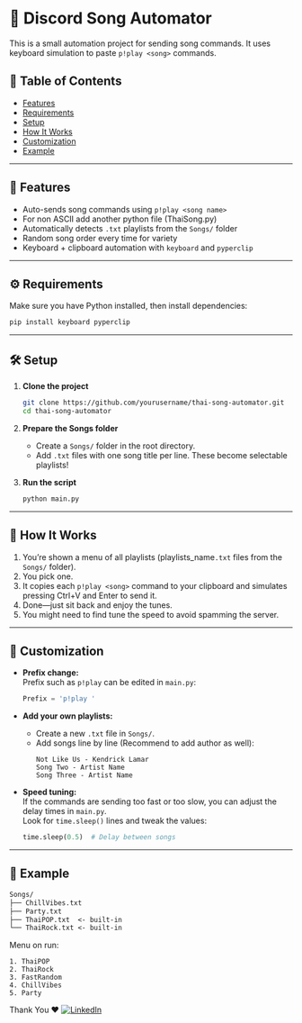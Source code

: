 # 🎵 Discord Song Automator  
This is a small automation project for sending song commands. 
It uses keyboard simulation to paste `p!play <song>` commands.

## 📖 Table of Contents
- [Features](#-features)
- [Requirements](#-requirements)
- [Setup](#-setup)
- [How It Works](#-how-it-works)
- [Customization](#-customization)
- [Example](#-example)
---

## 🌟 Features
- Auto-sends song commands using `p!play <song name>`
- For non ASCII add another python file (ThaiSong.py)
- Automatically detects `.txt` playlists from the `Songs/` folder
- Random song order every time for variety
- Keyboard + clipboard automation with `keyboard` and `pyperclip`

---

## ⚙️ Requirements

Make sure you have Python installed, then install dependencies:

```bash
pip install keyboard pyperclip
```

---

## 🛠 Setup

1. **Clone the project**  
   ```bash
   git clone https://github.com/yourusername/thai-song-automator.git
   cd thai-song-automator
   ```

2. **Prepare the Songs folder**  
   - Create a `Songs/` folder in the root directory.
   - Add `.txt` files with one song title per line. These become selectable playlists!

3. **Run the script**  
   ```bash
   python main.py
   ```

---

## 🤖 How It Works

1. You’re shown a menu of all playlists (playlists_name`.txt` files from the `Songs/` folder).
2. You pick one.
3. It copies each `p!play <song>` command to your clipboard and simulates pressing Ctrl+V and Enter to send it.
4. Done—just sit back and enjoy the tunes.
5. You might need to find tune the speed to avoid spamming the server.

---

## 🧪 Customization

- **Prefix change:**  
  Prefix such as `p!play` can be edited in `main.py`:
  ```python
  Prefix = 'p!play '
  ```

- **Add your own playlists:**  
  - Create a new `.txt` file in `Songs/`.
  - Add songs line by line (Recommend to add author as well):
    ```
    Not Like Us - Kendrick Lamar
    Song Two - Artist Name
    Song Three - Artist Name
    ```
- **Speed tuning:**  
  If the commands are sending too fast or too slow, you can adjust the delay times in `main.py`.  
  Look for `time.sleep()` lines and tweak the values:
  ```python
  time.sleep(0.5)  # Delay between songs
  ```

---

## 📸 Example

```txt
Songs/
├── ChillVibes.txt
├── Party.txt
├── ThaiPOP.txt  <- built-in
└── ThaiRock.txt <- built-in
```

Menu on run:
```
1. ThaiPOP
2. ThaiRock
3. FastRandom
4. ChillVibes
5. Party
```

Thank You ❤️ 
[![LinkedIn](https://img.shields.io/badge/LinkedIn-Connect-blue?style=flat&logo=linkedin)](https://www.linkedin.com/in/tungjai-mady/)
